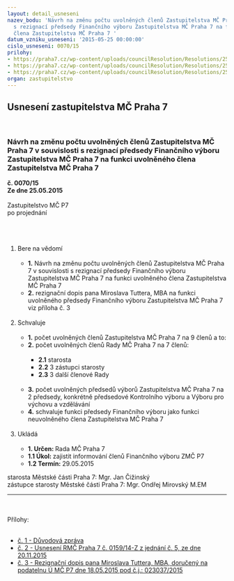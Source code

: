 ```yaml
---
layout: detail_usneseni
nazev_bodu: 'Návrh na změnu počtu uvolněných členů Zastupitelstva MČ Praha 7 v souvislosti
  s rezignací předsedy Finančního výboru Zastupitelstva MČ Praha 7 na funkci uvolněného
  člena Zastupitelstva MČ Praha 7 '
datum_vzniku_usneseni: '2015-05-25 00:00:00'
cislo_usneseni: 0070/15
prilohy:
- https://praha7.cz/wp-content/uploads/councilResolution/Resolutions/25525/070_15_pril1.doc
- https://praha7.cz/wp-content/uploads/councilResolution/Resolutions/25525/4-15-usneen%c3%ad_zm%c4%8d_p7_%c4%8d._0159_14-z_z_%c4%8d._5_ze_dne_20.11.2014_-_po%c4%8det_uvoln%c4%9bn%c3%bdch_zastupitel%c5%af_a_%c4%8dlen%c5%af_rady.doc
- https://praha7.cz/wp-content/uploads/councilResolution/Resolutions/25525/4-15-rezignace_tutter_ve%c5%99ejn%c3%a1.pdf
organ: zastupitelstvo
---
```

<div id="ucUsn_pList" class="usn">
	<span><h2>Usnesení zastupitelstva MČ Praha 7 </h2>
<br></span><div class="standBody">
<span><h3>Návrh na změnu počtu uvolněných členů Zastupitelstva MČ Praha 7 v souvislosti s rezignací předsedy Finančního výboru Zastupitelstva MČ Praha 7 na funkci uvolněného člena Zastupitelstva MČ Praha 7 </h3></span><div class="center">
		<strong>č. 0070/15</strong><br>
	</div>
<div class="center">
		<strong>Ze dne 25.05.2015</strong><br><br>
	</div>Zastupitelstvo MČ P7<br>po projednání<br><br><br><ol>
<br><li>Bere na vědomí<br><ul>
<br><li>
<strong>1.</strong> Návrh na změnu počtu uvolněných členů Zastupitelstva MČ Praha 7 v souvislosti s rezignací předsedy Finančního výboru Zastupitelstva MČ Praha 7 na funkci uvolněného člena Zastupitelstva MČ Praha 7 <br>
</li>
<li>
<strong>2.</strong> rezignační dopis pana Miroslava Tuttera, MBA na funkci uvolněného předsedy Finančního výboru Zastupitelstva MČ Praha 7 viz příloha č. 3</li>
</ul>
<br>
</li>
<li>Schvaluje<br><ul>
<br><li>
<strong>1.</strong> počet uvolněných členů Zastupitelstva MČ Praha 7 na 9 členů a to: <br>
</li>
<li>
<strong>2.</strong> počet uvolněných členů Rady MČ Praha 7 na 7 členů:<br><ul>
<br><li>
<strong>2.1</strong> starosta<br>
</li>
<li>
<strong>2.2</strong> 3 zástupci starosty <br>
</li>
<li>
<strong>2.3</strong> 3 další členové Rady</li>
</ul>
<br>
</li>
<li>
<strong>3.</strong> počet uvolněných předsedů výborů Zastupitelstva MČ Praha 7 na 2 předsedy, konkrétně předsedové Kontrolního výboru a Výboru pro výchovu a vzdělávání <br>
</li>
<li>
<strong>4.</strong> schvaluje funkci předsedy Finančního výboru jako funkci neuvolněného člena Zastupitelstva MČ Praha 7 </li>
</ul>
<br>
</li>
<li>Ukládá<br><ul>
<br><li>
<strong>1. Určen: </strong>Rada MČ Praha 7<br>
</li>
<li>
<strong>1.1 Úkol: </strong>zajistit informování členů Finančního výboru ZMČ P7<br>
</li>
<li>
<strong>1.2 Termín: </strong>29.05.2015</li>
</ul>
</li>
</ol>starosta Městské části Praha 7: Mgr. Jan Čižinský<br>zástupce starosty Městské části Praha 7: Mgr. Ondřej Mirovský M.EM<br><hr>
<br><br>Přílohy: <br><ul>
<br><li>
<a href="/zdroj.aspx?typ=4&amp;Id=63572&amp;sh=-342519147" target="_blank" title="Odkaz na soubor - 22,5 kB - nové okno">č. 1 - Důvodová zpráva </a><br>
</li>
<li>
<a href="/zdroj.aspx?typ=4&amp;id=63387&amp;sh=1242772117" target="_blank" title="Odkaz na soubor - 29,5 kB - nové okno">č. 2 - Usnesení RMČ Praha 7 č. 0159/14-Z z jednání č. 5, ze dne 20.11.2015 </a><br>
</li>
<li><a href="/zdroj.aspx?typ=4&amp;id=63388&amp;sh=1242865077" target="_blank" title="Odkaz na soubor - 109,6 kB - nové okno">č. 3 - Rezignační dopis pana Miroslava Tuttera, MBA, doručený na podatelnu Ú MČ P7 dne 18.05.2015 pod č.j.: 023037/2015 </a></li>
</ul>
</div>
</div>